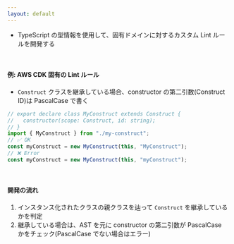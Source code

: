 ```yaml
---
layout: default
---
```


<style scoped>
.slidev-vclick-hidden {
  display: none;
}
</style>

<section-title title="型情報 Lint ルールを開発する" />

<div class="_bullet">

- TypeScript の型情報を使用して、固有ドメインに対するカスタム Lint ルールを開発する

</div>

<div class="_bullet" v-click="1">

<br />

#### 例: AWS CDK 固有の Lint ルール

- `Construct` クラスを継承している場合、constructor の第二引数(Construct ID)は PascalCase で書く

</div>

<div class="_bullet" v-click="[2]">

```ts
// export declare class MyConstruct extends Construct {
//   constructor(scope: Construct, id: string);
// }
import { MyConstruct } from "./my-construct";
// ✅ OK
const myConstruct = new MyConstruct(this, "MyConstruct");
// ❌ Error
const myConstruct = new MyConstruct(this, "myConstruct");
```

</div>

<div class="_bullet" v-click="3">

<br />

#### 開発の流れ

1. インスタンス化されたクラスの親クラスを辿って `Construct` を継承しているかを判定
2. 継承している場合は、AST を元に constructor の第二引数が PascalCase かをチェック(PascalCase でない場合はエラー)

</div>
